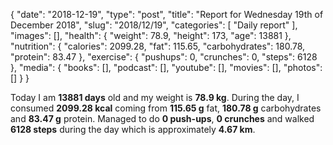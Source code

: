 {
    "date": "2018-12-19",
    "type": "post",
    "title": "Report for Wednesday 19th of December 2018",
    "slug": "2018\/12\/19",
    "categories": [
        "Daily report"
    ],
    "images": [],
    "health": {
        "weight": 78.9,
        "height": 173,
        "age": 13881
    },
    "nutrition": {
        "calories": 2099.28,
        "fat": 115.65,
        "carbohydrates": 180.78,
        "protein": 83.47
    },
    "exercise": {
        "pushups": 0,
        "crunches": 0,
        "steps": 6128
    },
    "media": {
        "books": [],
        "podcast": [],
        "youtube": [],
        "movies": [],
        "photos": []
    }
}

Today I am <strong>13881 days</strong> old and my weight is <strong>78.9 kg</strong>. During the day, I consumed <strong>2099.28 kcal</strong> coming from <strong>115.65 g</strong> fat, <strong>180.78 g</strong> carbohydrates and <strong>83.47 g</strong> protein. Managed to do <strong>0 push-ups</strong>, <strong>0 crunches</strong> and walked <strong>6128 steps</strong> during the day which is approximately <strong>4.67 km</strong>.